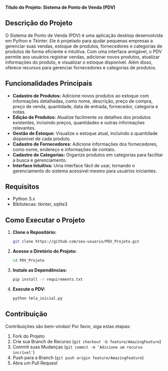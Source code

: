 **Título do Projeto: Sistema de Ponto de Venda (PDV)**

## Descrição do Projeto
O Sistema de Ponto de Venda (PDV) é uma aplicação desktop desenvolvida em Python e Tkinter. Ele é projetado para ajudar pequenas empresas a gerenciar suas vendas, estoque de produtos, fornecedores e categorias de produtos de forma eficiente e intuitiva. Com uma interface amigável, o PDV permite aos usuários registrar vendas, adicionar novos produtos, atualizar informações do produto, e visualizar o estoque disponível. Além disso, oferece recursos para gerenciar fornecedores e categorias de produtos.

## Funcionalidades Principais
- **Cadastro de Produtos:** Adicione novos produtos ao estoque com informações detalhadas, como nome, descrição, preço de compra, preço de venda, quantidade, data de entrada, fornecedor, categoria e notas.
- **Edição de Produtos:** Atualize facilmente os detalhes dos produtos existentes, incluindo preços, quantidades e outras informações relevantes.
- **Gestão de Estoque:** Visualize o estoque atual, incluindo a quantidade disponível de cada produto.
- **Cadastro de Fornecedores:** Adicione informações dos fornecedores, como nome, endereço e informações de contato.
- **Cadastro de Categorias:** Organize produtos em categorias para facilitar a busca e gerenciamento.
- **Interface Intuitiva:** Uma interface fácil de usar, tornando o gerenciamento do sistema acessível mesmo para usuários iniciantes.

## Requisitos
- Python 3.x
- Bibliotecas: tkinter, sqlite3

## Como Executar o Projeto
1. **Clone o Repositório:**
   ```bash
   git clone https://github.com/seu-usuario/PDV_Projeto.git
   ```
2. **Acesse o Diretório do Projeto:**
   ```bash
   cd PDV_Projeto
   ```
3. **Instale as Dependências:**
   ```bash
   pip install -r requirements.txt
   ```
4. **Execute o PDV:**
   ```bash
   python tela_inicial.py
   ```

## Contribuição
Contribuições são bem-vindas! Por favor, siga estas etapas:
1. Fork do Projeto
2. Crie sua Branch de Recurso (`git checkout -b feature/AmazingFeature`)
3. Commit suas Mudanças (`git commit -m 'Adicione um recurso incrível'`)
4. Push para a Branch (`git push origin feature/AmazingFeature`)
5. Abra um Pull Request
